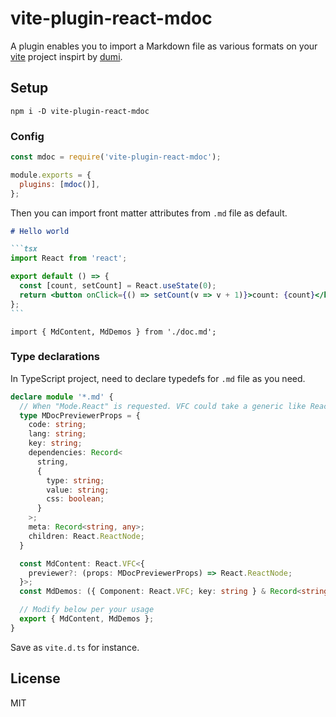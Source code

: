 # vite-plugin-react-mdoc

A plugin enables you to import a Markdown file as various formats on your [vite](https://github.com/vitejs/vite) project inspirt by [dumi](https://github.com/umijs/dumi).

## Setup

```
npm i -D vite-plugin-react-mdoc
```

### Config

```js
const mdoc = require('vite-plugin-react-mdoc');

module.exports = {
  plugins: [mdoc()],
};
```

Then you can import front matter attributes from `.md` file as default.

````md
# Hello world

```tsx
import React from 'react';

export default () => {
  const [count, setCount] = React.useState(0);
  return <button onClick={() => setCount(v => v + 1)}>count: {count}</button>;
};
```

````


```tsx
import { MdContent, MdDemos } from './doc.md';
````

### Type declarations

In TypeScript project, need to declare typedefs for `.md` file as you need.

```ts
declare module '*.md' {
  // When "Mode.React" is requested. VFC could take a generic like React.VFC<{ MyComponent: TypeOfMyComponent }>
  type MDocPreviewerProps = {
    code: string;
    lang: string;
    key: string;
    dependencies: Record<
      string,
      {
        type: string;
        value: string;
        css: boolean;
      }
    >;
    meta: Record<string, any>;
    children: React.ReactNode;
  }

  const MdContent: React.VFC<{
    previewer?: (props: MDocPreviewerProps) => React.ReactNode;
  }>;
  const MdDemos: ({ Component: React.VFC; key: string } & Record<string, any>)[];

  // Modify below per your usage
  export { MdContent, MdDemos };
}
```

Save as `vite.d.ts` for instance.

## License

MIT
